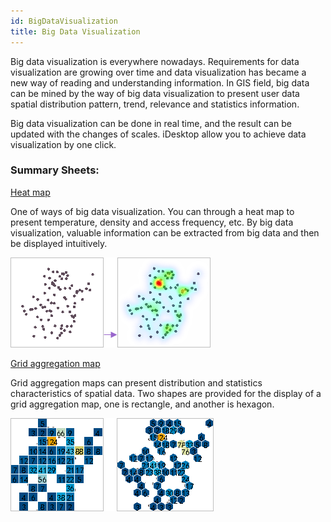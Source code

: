 ```yaml
---
id: BigDataVisualization
title: Big Data Visualization
---
```

Big data visualization is everywhere nowadays. Requirements for data
visualization are growing over time and data visualization has became a new
way of reading and understanding information. In GIS field, big data can be
mined by the way of big data visualization to present user data spatial
distribution pattern, trend, relevance and statistics information.

Big data visualization can be done in real time, and the result can be updated
with the changes of scales. iDesktop allow you to achieve data visualization
by one click.

### Summary Sheets:

 [Heat map](../BigdataVisualization/AggregationMap/HeatMap)

One of ways of big data visualization. You can through a heat map to present
temperature, density and access frequency, etc. By big data visualization,
valuable information can be extracted from big data and then be displayed
intuitively.

![](img/Heatmap.png)  

  
 [Grid aggregation map](../BigdataVisualization/AggregationMap/GridAggregationMap)

Grid aggregation maps can present distribution and statistics characteristics
of spatial data. Two shapes are provided for the display of a grid aggregation
map, one is rectangle, and another is hexagon.

![](img/GridAggregationMap.png)  

